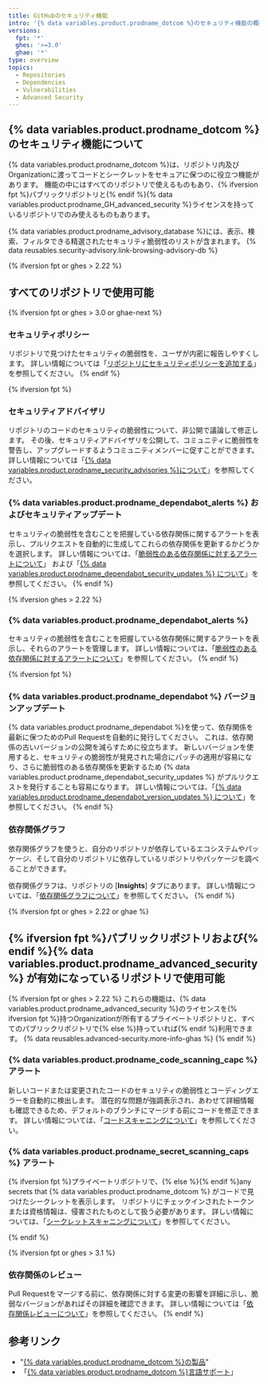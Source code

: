 ```yaml
---
title: GitHubのセキュリティ機能
intro: '{% data variables.product.prodname_dotcom %}のセキュリティ機能の概要。'
versions:
  fpt: '*'
  ghes: '>=3.0'
  ghae: '*'
type: overview
topics:
  - Repositories
  - Dependencies
  - Vulnerabilities
  - Advanced Security
---
```


## {% data variables.product.prodname_dotcom %}のセキュリティ機能について

{% data variables.product.prodname_dotcom %}は、リポジトリ内及びOrganizationに渡ってコードとシークレットをセキュアに保つのに役立つ機能があります。 機能の中にはすべてのリポジトリで使えるものもあり、{% ifversion fpt %}パブリックリポジトリと{% endif %}{% data variables.product.prodname_GH_advanced_security %}ライセンスを持っているリポジトリでのみ使えるものもあります。

{% data variables.product.prodname_advisory_database %}には、表示、検索、フィルタできる精選されたセキュリティ脆弱性のリストが含まれます。 {% data reusables.security-advisory.link-browsing-advisory-db %}

{% ifversion fpt or ghes > 2.22 %}
## すべてのリポジトリで使用可能

{% ifversion fpt or ghes > 3.0 or ghae-next %}
### セキュリティポリシー

リポジトリで見つけたセキュリティの脆弱性を、ユーザが内密に報告しやすくします。 詳しい情報については「[リポジトリにセキュリティポリシーを追加する](/code-security/getting-started/adding-a-security-policy-to-your-repository)」を参照してください。
{% endif %}

{% ifversion fpt %}
### セキュリティアドバイザリ

リポジトリのコードのセキュリティの脆弱性について、非公開で議論して修正します。 その後、セキュリティアドバイザリを公開して、コミュニティに脆弱性を警告し、アップグレードするようコミュニティメンバーに促すことができます。 詳しい情報については「[{% data variables.product.prodname_security_advisories %}について](/github/managing-security-vulnerabilities/about-github-security-advisories)」を参照してください。

### {% data variables.product.prodname_dependabot_alerts %} およびセキュリティアップデート

セキュリティの脆弱性を含むことを把握している依存関係に関するアラートを表示し、プルリクエストを自動的に生成してこれらの依存関係を更新するかどうかを選択します。 詳しい情報については、「[脆弱性のある依存関係に対するアラートについて](/github/managing-security-vulnerabilities/about-alerts-for-vulnerable-dependencies)」 および「[{% data variables.product.prodname_dependabot_security_updates %} について](/github/managing-security-vulnerabilities/about-dependabot-security-updates)」を参照してください。
{% endif %}

{% ifversion ghes > 2.22 %}
### {% data variables.product.prodname_dependabot_alerts %}

セキュリティの脆弱性を含むことを把握している依存関係に関するアラートを表示し、それらのアラートを管理します。 詳しい情報については、「[脆弱性のある依存関係に対するアラートについて](/github/managing-security-vulnerabilities/about-alerts-for-vulnerable-dependencies)」を参照してください。
{% endif %}

{% ifversion fpt %}
### {% data variables.product.prodname_dependabot %} バージョンアップデート

{% data variables.product.prodname_dependabot %}を使って、依存関係を最新に保つためのPull Requestを自動的に発行してください。 これは、依存関係の古いバージョンの公開を減らすために役立ちます。 新しいバージョンを使用すると、セキュリティの脆弱性が発見された場合にパッチの適用が容易になり、さらに脆弱性のある依存関係を更新するため {% data variables.product.prodname_dependabot_security_updates %} がプルリクエストを発行することも容易になります。 詳しい情報については、「[{% data variables.product.prodname_dependabot_version_updates %} について](/github/administering-a-repository/about-dependabot-version-updates)」を参照してください。
{% endif %}

### 依存関係グラフ
依存関係グラフを使うと、自分のリポジトリが依存しているエコシステムやパッケージ、そして自分のリポジトリに依存しているリポジトリやパッケージを調べることができます。

依存関係グラフは、リポジトリの [**Insights**] タブにあります。 詳しい情報については、「[依存関係グラフについて](/github/visualizing-repository-data-with-graphs/about-the-dependency-graph)」を参照してください。
{% endif %}

{% ifversion fpt or ghes > 2.22 or ghae %}

## {% ifversion fpt %}パブリックリポジトリおよび{% endif %}{% data variables.product.prodname_advanced_security %} が有効になっているリポジトリで使用可能

{% ifversion fpt or ghes > 2.22 %}
これらの機能は、{% data variables.product.prodname_advanced_security %}のライセンスを{% ifversion fpt %}持つOrganizationが所有するプライベートリポジトリと、すべてのパブリックリポジトリで{% else %}持っていれば{% endif %}利用できます。 {% data reusables.advanced-security.more-info-ghas %}
{% endif %}

### {% data variables.product.prodname_code_scanning_capc %} アラート

新しいコードまたは変更されたコードのセキュリティの脆弱性とコーディングエラーを自動的に検出します。 潜在的な問題が強調表示され、あわせて詳細情報も確認できるため、デフォルトのブランチにマージする前にコードを修正できます。 詳しい情報については、「[コードスキャニングについて](/github/finding-security-vulnerabilities-and-errors-in-your-code/about-code-scanning)」を参照してください。

### {% data variables.product.prodname_secret_scanning_caps %} アラート

{% ifversion fpt %}プライベートリポジトリで、{% else %}{% endif %}any secrets that {% data variables.product.prodname_dotcom %} がコードで見つけたシークレットを表示します。 リポジトリにチェックインされたトークンまたは資格情報は、侵害されたものとして扱う必要があります。 詳しい情報については、「[シークレットスキャニングについて](/github/administering-a-repository/about-secret-scanning)」を参照してください。

{% endif %}

{% ifversion fpt or ghes > 3.1 %}
### 依存関係のレビュー

Pull Requestをマージする前に、依存関係に対する変更の影響を詳細に示し、脆弱なバージョンがあればその詳細を確認できます。 詳しい情報については「[依存関係レビューについて](/code-security/supply-chain-security/about-dependency-review)」を参照してください。
{% endif %}

## 参考リンク
- "[{% data variables.product.prodname_dotcom %}の製品](/github/getting-started-with-github/githubs-products)"
- 「[{% data variables.product.prodname_dotcom %}言語サポート](/github/getting-started-with-github/github-language-support)」
